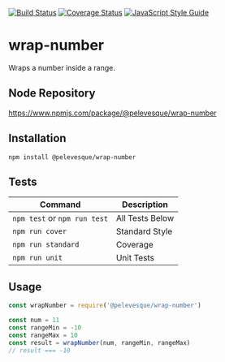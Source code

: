 [![Build Status](https://travis-ci.org/pelevesque/wrap-number.svg?branch=master)](https://travis-ci.org/pelevesque/wrap-number)
[![Coverage Status](https://coveralls.io/repos/github/pelevesque/wrap-number/badge.svg?branch=master)](https://coveralls.io/github/pelevesque/wrap-number?branch=master)
[![JavaScript Style Guide](https://img.shields.io/badge/code_style-standard-brightgreen.svg)](https://standardjs.com)

# wrap-number

Wraps a number inside a range.

## Node Repository

https://www.npmjs.com/package/@pelevesque/wrap-number

## Installation

`npm install @pelevesque/wrap-number`

## Tests

Command                      | Description
---------------------------- | ------------
`npm test` or `npm run test` | All Tests Below
`npm run cover`              | Standard Style
`npm run standard`           | Coverage
`npm run unit`               | Unit Tests

## Usage

```js
const wrapNumber = require('@pelevesque/wrap-number')
```

```js
const num = 11
const rangeMin = -10
const rangeMax = 10
const result = wrapNumber(num, rangeMin, rangeMax)
// result === -10
```
